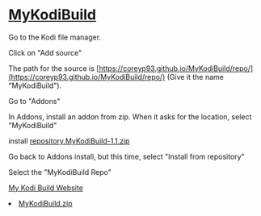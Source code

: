 # [<B>MyKodiBuild</B>](https://coreyp93.github.io/MyKodiBuild/)

Go to the Kodi file manager.

Click on "Add source"

The path for the source is [https://coreyp93.github.io/MyKodiBuild/repo/](https://coreyp93.github.io/MyKodiBuild/repo/) (Give it the name "MyKodiBuild").

Go to "Addons"

In Addons, install an addon from zip. When it asks for the location, select "MyKodiBuild"

install [repository.MyKodiBuild-1.1.zip](https://coreyp93.github.io/MyKodiBuild/repo/repository.MyKodiBuild-1.1.zip)

Go back to Addons install, but this time, select "Install from repository"

Select the "MyKodiBuild Repo"

[My Kodi Build Website](https://coreyp93.000webhostapp.com)

<li> <a href="https://onedrive.live.com/embed?cid=9012DDEA11BF97A0&resid=9012DDEA11BF97A0%21295109&authkey=AKjojNlLmsXAaTE">MyKodiBuild.zip</a>



